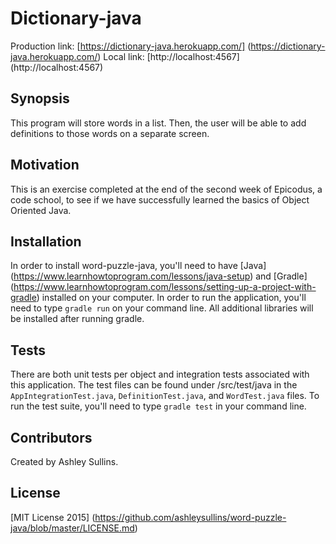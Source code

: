 # Dictionary-java

Production link: [https://dictionary-java.herokuapp.com/] (https://dictionary-java.herokuapp.com/) 
Local link: [http://localhost:4567] (http://localhost:4567) 

## Synopsis

This program will store words in a list. Then, the user will be able to add definitions to those words on a separate screen.

## Motivation

This is an exercise completed at the end of the second week of Epicodus, a code school, to see if we have successfully learned the basics of Object Oriented Java.

## Installation

In order to install word-puzzle-java, you'll need to have [Java] (https://www.learnhowtoprogram.com/lessons/java-setup) and [Gradle] (https://www.learnhowtoprogram.com/lessons/setting-up-a-project-with-gradle) installed on your computer. In order to run the application, you'll need to type ``gradle run`` on your command line. All additional libraries will be installed after running gradle.

## Tests

There are both unit tests per object and integration tests associated with this application. The test files can be found under /src/test/java in the ``AppIntegrationTest.java``, ``DefinitionTest.java``, and ``WordTest.java`` files. To run the test suite, you'll need to type ``gradle test`` in your command line.

## Contributors

Created by Ashley Sullins.

## License

[MIT License 2015] (https://github.com/ashleysullins/word-puzzle-java/blob/master/LICENSE.md)